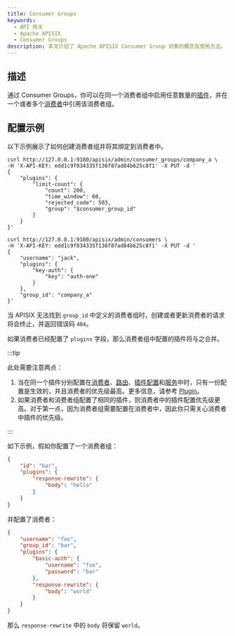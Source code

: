 ```yaml
---
title: Consumer Groups
keywords:
  - API 网关
  - Apache APISIX
  - Consumer Groups
description: 本文介绍了 Apache APISIX Consumer Group 对象的概念及使用方法。
---
```


<!--
#
# Licensed to the Apache Software Foundation (ASF) under one or more
# contributor license agreements.  See the NOTICE file distributed with
# this work for additional information regarding copyright ownership.
# The ASF licenses this file to You under the Apache License, Version 2.0
# (the "License"); you may not use this file except in compliance with
# the License.  You may obtain a copy of the License at
#
#     http://www.apache.org/licenses/LICENSE-2.0
#
# Unless required by applicable law or agreed to in writing, software
# distributed under the License is distributed on an "AS IS" BASIS,
# WITHOUT WARRANTIES OR CONDITIONS OF ANY KIND, either express or implied.
# See the License for the specific language governing permissions and
# limitations under the License.
#
-->

## 描述

通过 Consumer Groups，你可以在同一个消费者组中启用任意数量的[插件](./plugin.md)，并在一个或者多个[消费者](./consumer.md)中引用该消费者组。

## 配置示例

以下示例展示了如何创建消费者组并将其绑定到消费者中。

```shell
curl http://127.0.0.1:9180/apisix/admin/consumer_groups/company_a \
-H 'X-API-KEY: edd1c9f034335f136f87ad84b625c8f1' -X PUT -d '
{
    "plugins": {
        "limit-count": {
            "count": 200,
            "time_window": 60,
            "rejected_code": 503,
            "group": "$consumer_group_id"
        }
    }
}'
```

```shell
curl http://127.0.0.1:9180/apisix/admin/consumers \
-H 'X-API-KEY: edd1c9f034335f136f87ad84b625c8f1' -X PUT -d '
{
    "username": "jack",
    "plugins": {
        "key-auth": {
            "key": "auth-one"
        }
    },
    "group_id": "company_a"
}'
```

当 APISIX 无法找到 `group_id` 中定义的消费者组时，创建或者更新消费者的请求将会终止，并返回错误码 `404`。

如果消费者已经配置了 `plugins` 字段，那么消费者组中配置的插件将与之合并。

:::tip

此处需要注意两点：

1. 当在同一个插件分别配置在[消费者](./consumer.md)、[路由](./route.md)、[插件配置](./plugin-config.md)和[服务](./service.md)中时，只有一份配置是生效的，并且消费者的优先级最高。更多信息，请参考 [Plugin](./plugin.md)。
2. 如果消费者和消费者组配置了相同的插件，则消费者中的插件配置优先级更高。对于第一点，因为消费者组需要配置在消费者中，因此你只需关心消费者中插件的优先级。

:::

如下示例，假如你配置了一个消费者组：

```json title=“Consumer Group”
{
    "id": "bar",
    "plugins": {
        "response-rewrite": {
            "body": "hello"
        }
    }
}
```

并配置了消费者：

```json title=“Consumer”
{
    "username": "foo",
    "group_id": "bar",
    "plugins": {
        "basic-auth": {
            "username": "foo",
            "password": "bar"
        },
        "response-rewrite": {
            "body": "world"
        }
    }
}
```

那么 `response-rewrite` 中的 `body` 将保留 `world`。

